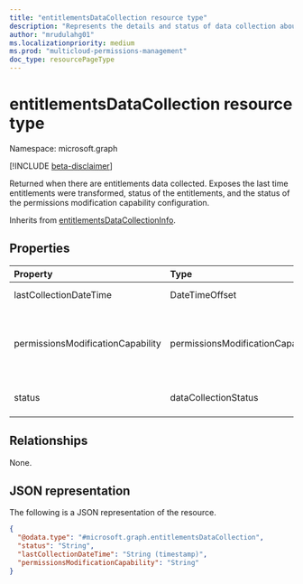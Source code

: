```yaml
---
title: "entitlementsDataCollection resource type"
description: "Represents the details and status of data collection about permissions assigned to an identity in the authorization system."
author: "mrudulahg01"
ms.localizationpriority: medium
ms.prod: "multicloud-permissions-management"
doc_type: resourcePageType
---
```


# entitlementsDataCollection resource type

Namespace: microsoft.graph

[!INCLUDE [beta-disclaimer](../../includes/beta-disclaimer.md)]

Returned when there are entitlements data collected. Exposes the last time entitlements were transformed, status of the entitlements, and the status of the permissions modification capability configuration.

Inherits from [entitlementsDataCollectionInfo](../resources/entitlementsdatacollectioninfo.md).

## Properties
|Property|Type|Description|
|:---|:---|:---|
|lastCollectionDateTime|DateTimeOffset|Last transformation time of entitlements.|
|permissionsModificationCapability|permissionsModificationCapability|Properties relating to the permissionsModificationCapability configuration. The possible values are: `enabled`, `notConfigured`, `noRecentDataCollected`, `unknownFutureValue`.|
|status|dataCollectionStatus|The entitlements status. The possible values are: `online`, `offline`, `unknownFutureValue`.|

## Relationships
None.

## JSON representation
The following is a JSON representation of the resource.
<!-- {
  "blockType": "resource",
  "@odata.type": "microsoft.graph.entitlementsDataCollection"
}
-->
``` json
{
  "@odata.type": "#microsoft.graph.entitlementsDataCollection",
  "status": "String",
  "lastCollectionDateTime": "String (timestamp)",
  "permissionsModificationCapability": "String"
}
```

